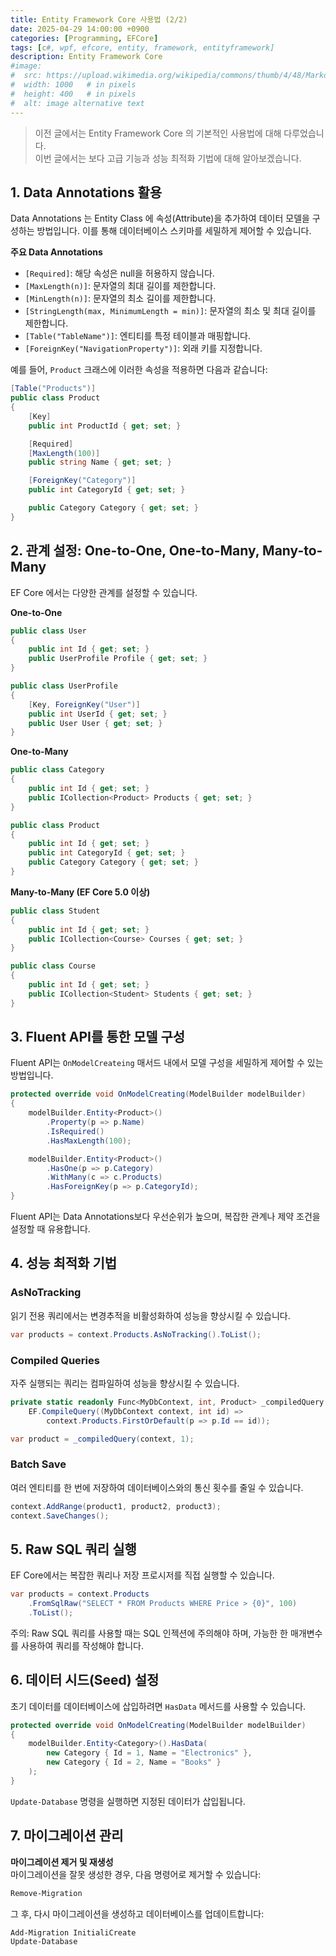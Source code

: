 ```yaml
---
title: Entity Framework Core 사용법 (2/2)
date: 2025-04-29 14:00:00 +0900
categories: [Programming, EFCore]
tags: [c#, wpf, efcore, entity, framework, entityframework]
description: Entity Framework Core
#image:
#  src: https://upload.wikimedia.org/wikipedia/commons/thumb/4/48/Markdown-mark.svg/1200px-Markdown-mark.svg.png
#  width: 1000   # in pixels
#  height: 400   # in pixels
#  alt: image alternative text
---
```


> 이전 글에서는 Entity Framework Core 의 기본적인 사용법에 대해 다루었습니다.    
> 이번 글에서는 보다 고급 기능과 성능 최적화 기법에 대해 알아보겠습니다.

## 1. Data Annotations 활용
Data Annotations 는 Entity Class 에 속성(Attribute)을 추가하여 데이터 모델을 구성하는 방법입니다. 이를 통해 데이터베이스 스키마를 세밀하게 제어할 수 있습니다.

**주요 Data Annotations**
- ```[Required]```: 해당 속성은 null을 허용하지 않습니다.
- ```[MaxLength(n)]```: 문자열의 최대 길이를 제한합니다.
- ```[MinLength(n)]```: 문자열의 최소 길이를 제한합니다.
- ```[StringLength(max, MinimumLength = min)]```: 문자열의 최소 및 최대 길이를 제한합니다.
- ```[Table("TableName")]```: 엔티티를 특정 테이블과 매핑합니다.
- ```[ForeignKey("NavigationProperty")]```: 외래 키를 지정합니다.

예를 들어, ```Product``` 크래스에 이러한 속성을 적용하면 다음과 같습니다:

```cs
[Table("Products")]
public class Product
{
    [Key]
    public int ProductId { get; set; }

    [Required]
    [MaxLength(100)]
    public string Name { get; set; }

    [ForeignKey("Category")]
    public int CategoryId { get; set; }

    public Category Category { get; set; }
}
```

## 2. 관계 설정: One-to-One, One-to-Many, Many-to-Many
EF Core 에서는 다양한 관계를 설정할 수 있습니다.

**One-to-One**

```cs
public class User
{
    public int Id { get; set; }
    public UserProfile Profile { get; set; }
}

public class UserProfile
{
    [Key, ForeignKey("User")]
    public int UserId { get; set; }
    public User User { get; set; }
}
```

**One-to-Many**

```cs
public class Category
{
    public int Id { get; set; }
    public ICollection<Product> Products { get; set; }
}

public class Product
{
    public int Id { get; set; }
    public int CategoryId { get; set; }
    public Category Category { get; set; }
}
```

**Many-to-Many (EF Core 5.0 이상)**

```cs
public class Student
{
    public int Id { get; set; }
    public ICollection<Course> Courses { get; set; }
}

public class Course
{
    public int Id { get; set; }
    public ICollection<Student> Students { get; set; }
}
```

## 3. Fluent API를 통한 모델 구성
Fluent API는 ```OnModelCreateing``` 매서드 내에서 모델 구성을 세밀하게 제어할 수 있는 방법입니다.

```cs
protected override void OnModelCreating(ModelBuilder modelBuilder)
{
    modelBuilder.Entity<Product>()
        .Property(p => p.Name)
        .IsRequired()
        .HasMaxLength(100);

    modelBuilder.Entity<Product>()
        .HasOne(p => p.Category)
        .WithMany(c => c.Products)
        .HasForeignKey(p => p.CategoryId);
}
```

Fluent API는 Data Annotations보다 우선순위가 높으며, 복잡한 관계나 제약 조건을 설정할 때 유용합니다.

## 4. 성능 최적화 기법
### AsNoTracking
읽기 전용 쿼리에서는 변경추적을 비활성화하여 성능을 향상시킬 수 있습니다.

```cs
var products = context.Products.AsNoTracking().ToList();
```

### Compiled Queries
자주 실행되는 쿼리는 컴파일하여 성능을 향상시킬 수 있습니다.

```cs
private static readonly Func<MyDbContext, int, Product> _compiledQuery =
    EF.CompileQuery((MyDbContext context, int id) =>
        context.Products.FirstOrDefault(p => p.Id == id));

var product = _compiledQuery(context, 1);
```

### Batch Save
여러 엔티티를 한 번에 저장하여 데이터베이스와의 통신 횟수를 줄일 수 있습니다.

```cs
context.AddRange(product1, product2, product3);
context.SaveChanges();
```

## 5. Raw SQL 쿼리 실행
EF Core에서는 복잡한 쿼리나 저장 프로시저를 직접 실행할 수 있습니다.

```cs
var products = context.Products
    .FromSqlRaw("SELECT * FROM Products WHERE Price > {0}", 100)
    .ToList();
```

주의: Raw SQL 쿼리를 사용할 때는 SQL 인젝션에 주의해야 하며, 가능한 한 매개변수를 사용하여 쿼리를 작성해야 합니다.

## 6. 데이터 시드(Seed) 설정
초기 데이터를 데이터베이스에 삽입하려면 ```HasData``` 메서드를 사용할 수 있습니다.

```cs
protected override void OnModelCreating(ModelBuilder modelBuilder)
{
    modelBuilder.Entity<Category>().HasData(
        new Category { Id = 1, Name = "Electronics" },
        new Category { Id = 2, Name = "Books" }
    );
}
```

```Update-Database``` 명령을 실행하면 지정된 데이터가 삽입됩니다.

## 7. 마이그레이션 관리
**마이그레이션 제거 및 재생성**   
마이그레이션을 잘못 생성한 경우, 다음 명령어로 제거할 수 있습니다:

```powershell
Remove-Migration
```

그 후, 다시 마이그레이션을 생성하고 데이터베이스를 업데이트합니다:

```powershell
Add-Migration InitialiCreate
Update-Database
```